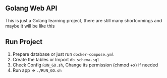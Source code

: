 ## Golang Web API
This is just a Golang learning project, there are still many shortcomings and maybe it will be like this


## Run Project

1. Prepare database or just run `docker-compose.yml`
2. Create the tables or Import `db_schema.sql`
3. Check Config `RUN_GO.sh`, Change its permission (chmod +x) if needed
4. Run app => `./RUN_GO.sh`
